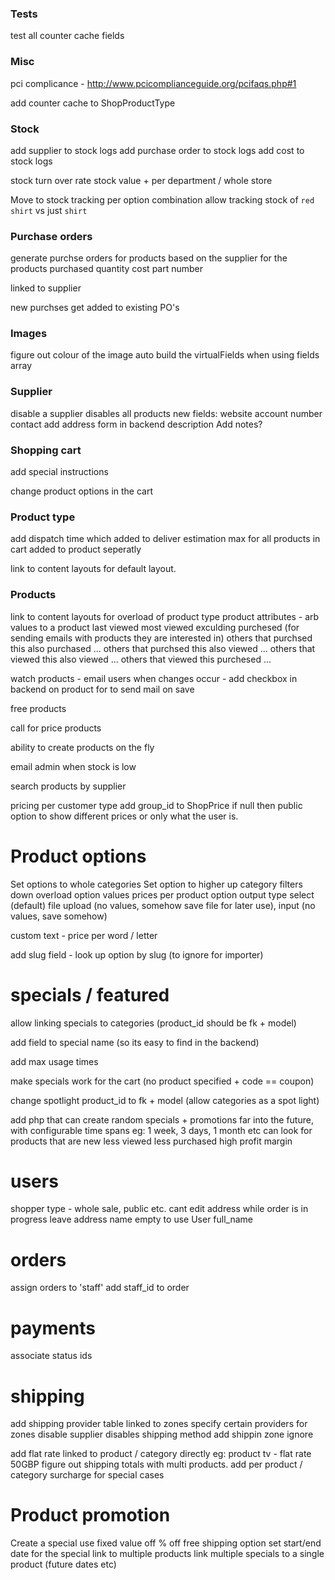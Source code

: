 ### Tests

test all counter cache fields

### Misc

pci complicance - http://www.pcicomplianceguide.org/pcifaqs.php#1

add counter cache to ShopProductType

### Stock

add supplier to stock logs
add purchase order to stock logs
add cost to stock logs

stock turn over rate
stock value + per department / whole store

Move to stock tracking per option combination
	allow tracking stock of `red shirt` vs just `shirt`

### Purchase orders

generate purchse orders for products based on the supplier for the products purchased
	quantity
	cost
	part number

linked to supplier

new purchses get added to existing PO's

### Images

figure out colour of the image
auto build the virtualFields when using fields array

### Supplier

disable a supplier disables all products
new fields:
	website
	account number
	contact
add address form in backend
description
Add notes?


### Shopping cart

add special instructions

change product options in the cart

### Product type

add dispatch time which
	added to deliver estimation
		max for all products in cart
		added to product seperatly

link to content layouts for default layout.

### Products

link to content layouts for overload of product type
product attributes - arb values to a product
last viewed
most viewed exculding purchesed (for sending emails with products they are interested in)
others that purchsed this also purchased ...
others that purchsed this also viewed ...
others that viewed this also viewed ...
others that viewed this purchesed ...

watch products - email users when changes occur
	- add checkbox in backend on product for to send mail on save

free products

call for price products

ability to create products on the fly

email admin when stock is low

search products by supplier

pricing per customer type
	add group_id to ShopPrice
	if null then public
	option to show different prices or only what the user is.


Product options
=========================================
Set options to whole categories
Set option to higher up category filters down
overload option values prices per product
option output type
	select	(default)
	file upload (no values, somehow save file for later use),
	input (no values, save somehow)

custom text - price per word / letter

add slug field - look up option by slug (to ignore for importer)


specials / featured
==========================================
allow linking specials to categories (product_id should be fk + model)

add field to special
	name (so its easy to find in the backend)

add max usage times

make specials work for the cart (no product specified + code == coupon)

change spotlight product_id to fk + model (allow categories as a spot light)

add php that can create random specials + promotions
	far into the future, with configurable time spans eg: 1 week, 3 days, 1 month etc
	can look for products that are
		new
		less viewed
		less purchased
		high profit margin

users
=========================================
shopper type - whole sale, public etc.
cant edit address while order is in progress
leave address name empty to use User full_name

orders
========================================
assign orders to 'staff'
	add staff_id to order


payments
=====================================
associate status ids

shipping
=========================================
add shipping provider table
	linked to zones
	specify certain providers for zones
	disable supplier disables shipping method
add shippin zone ignore

add flat rate linked to product / category directly
	eg: product tv - flat rate 50GBP
	figure out shipping totals with multi products.
add per product / category surcharge for special cases

Product promotion
==============================================
Create a special
	use fixed value off
	% off
	free shipping option
	set start/end date for the special
	link to multiple products
	link multiple specials to a single product (future dates etc)